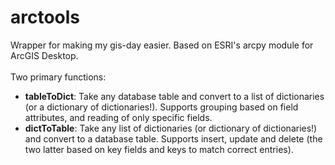 # arctools
Wrapper for making my gis-day easier. Based on ESRI's arcpy module for ArcGIS Desktop.
<br/>
<br/>
Two primary functions:
<ul>
<li><b>tableToDict</b>: Take any database table and convert to a list of dictionaries (or a dictionary of dictionaries!). Supports grouping based on field attributes, and reading of only specific fields.</li>
<li><b>dictToTable</b>: Take any list of dictionaries (or dictionary of dictionaries!) and convert to a database table. Supports insert, update and delete (the two latter based on key fields and keys to match correct entries).</li>
</ul>
